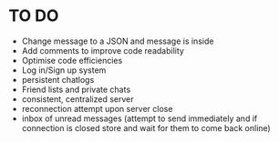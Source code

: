 # TO DO

* Change message to a JSON and message is inside
* Add comments to improve code readability
* Optimise code efficiencies
* Log in/Sign up system
* persistent chatlogs
* Friend lists and private chats
* consistent, centralized server
* reconnection attempt upon server close
* inbox of unread messages (attempt to send immediately and if connection is closed store and wait for them to come back online)